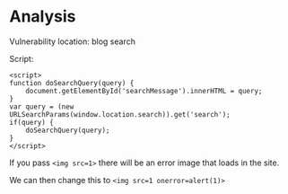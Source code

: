 # Analysis
Vulnerability location: blog search

Script:
```
<script>
function doSearchQuery(query) {
    document.getElementById('searchMessage').innerHTML = query;
}
var query = (new URLSearchParams(window.location.search)).get('search');
if(query) {
    doSearchQuery(query);
}
</script>
```

If you pass `<img src=1>` there will be an error image that loads in the site.

We can then change this to `<img src=1 onerror=alert(1)>`